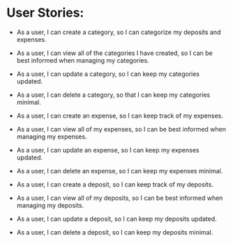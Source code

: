 # User Stories: 
- As a user, I can create a category, so I can categorize my deposits and expenses.
- As a user, I can view all of the categories I have created, so I can be best informed when managing my categories.
- As a user, I can update a category, so I can keep my categories updated.
- As a user, I can delete a category, so that I can keep my categories minimal.

- As a user, I can create an expense, so I can keep track of my expenses.
- As a user, I can view all of my expenses, so I can be best informed when managing my expenses.
- As a user, I can update an expense, so I can keep my expenses updated.
- As a user, I can delete an expense, so I can keep my expenses minimal.

- As a user, I can create a deposit, so I can keep track of my deposits.
- As a user, I can view all of my deposits, so I can be best informed when managing my deposits.
- As a user, I can update a deposit, so I can keep my deposits updated.
- As a user, I can delete a deposit, so I can keep my deposits minimal.